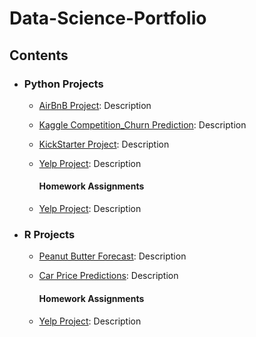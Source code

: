 # Data-Science-Portfolio

## Contents

- ### Python Projects

	- [AirBnB Project](https://github.com/Rwoot14/Data-Science-Portfolio/blob/master/AirBnB%20Project/AirBnB%20Project.ipynb): Description
  
  - [Kaggle Competition_Churn Prediction](https://github.com/Rwoot14/Data-Science-Portfolio/tree/master/Kaggle%20Competition_Churn%20Prediction%20): Description
  
  - [KickStarter Project](https://github.com/Rwoot14/Data-Science-Portfolio/tree/master/KickStarter%20Project): Description
  
  - [Yelp Project](https://github.com/Rwoot14/Data-Science-Portfolio/tree/master/KickStarter%20Project): Description
  
    #### Homework Assignments
  
  - [Yelp Project](https://github.com/Rwoot14/Data-Science-Portfolio/tree/master/KickStarter%20Project): Description
  
- ### R Projects

  - [Peanut Butter Forecast](https://rpubs.com/rwoot14/ga2_draft): Description
  
  - [Car Price Predictions](https://rpubs.com/rwoot14/ga2_draft): Description

    #### Homework Assignments
    
  - [Yelp Project](https://github.com/Rwoot14/Data-Science-Portfolio/tree/master/KickStarter%20Project): Description    
